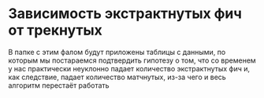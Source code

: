 # Зависимость экстрактнутых фич от трекнутых
В папке с этим фалом будут приложены таблицы с данными, по которым мы постараемся подтвердить гипотезу о том, что со временем у нас практически неуклонно падает количество экстрактнутых фич и, как следствие, падает количество матчнутых, из-за чего и весь алгоритм перестаёт работать